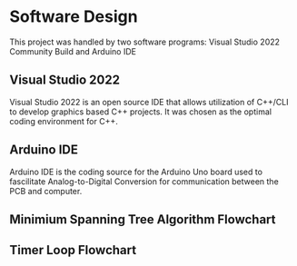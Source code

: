 # Software Design
This project was handled by two software programs: Visual Studio 2022 Community Build and Arduino IDE

## Visual Studio 2022
Visual Studio 2022 is an open source IDE that allows utilization of C++/CLI to develop graphics based C++ projects. It was chosen as the optimal coding environment for C++.

## Arduino IDE
Arduino IDE is the coding source for the Arduino Uno board used to fascilitate Analog-to-Digital Conversion for communication between the PCB and computer.

## Minimium Spanning Tree Algorithm Flowchart

## Timer Loop Flowchart
